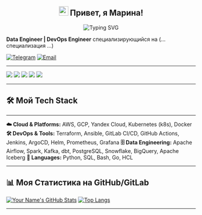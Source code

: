 <h2 align="center">
  <img src="https://media.giphy.com/media/hvRJCLFzcasrR4ia7z/giphy.gif" width="25px"> Привет, я Марина!
</h2>

<!-- Простая анимация -->
<div align="center">
  <img src="https://readme-typing-svg.demolab.com?font=Fira+Code&weight=600&size=22&duration=4000&pause=1000&color=0CF72A&center=true&vCenter=true&width=435&lines=Data+Engineer;DevOps+Engineer" alt="Typing SVG" />
</div>

**Data Engineer | DevOps Engineer** специализирующийся на (... специализация ...)

[![Telegram](https://img.shields.io/badge/Telegram-26A5E4?style=flat&logo=telegram&logoColor=white)](https://t.me/mazavlia  )
[![Email](https://img.shields.io/badge/Email-D14836?style=flat&logo=gmail&logoColor=white)](mailto:mazavlia@mail.ru)

---

![](https://github-profile-summary-cards.vercel.app/api/cards/profile-details?username=mazavlia&theme=solarized_dark)
![](https://github-profile-summary-cards.vercel.app/api/cards/most-commit-language?username=mazavlia&theme=solarized_dark) ![](https://github-profile-summary-cards.vercel.app/api/cards/repos-per-language?username=mazavlia&theme=solarized_dark)
![](https://github-profile-summary-cards.vercel.app/api/cards/stats?username=mazavlia&theme=solarized_dark) ![](https://github-profile-summary-cards.vercel.app/api/cards/productive-time?username=mazavlia&theme=solarized_dark)

---

## 🛠️ Мой Tech Stack

---

**☁️ Cloud & Platforms:** AWS, GCP, Yandex Cloud, Kubernetes (k8s), Docker
**🛠️ DevOps & Tools:** Terraform, Ansible, GitLab CI/CD, GitHub Actions, Jenkins, ArgoCD, Helm, Prometheus, Grafana
**🗄️ Data Engineering:** Apache Airflow, Spark, Kafka, dbt, PostgreSQL, Snowflake, BigQuery, Apache Iceberg
**📝 Languages:** Python, SQL, Bash, Go, HCL

---

## 📊 Моя Статистика на GitHub/GitLab

[![Your Name's GitHub Stats](https://github-readme-stats.vercel.app/api?username=mazavlia&show_icons=true&theme=radical)](https://github.com/mazavlia)
[![Top Langs](https://github-readme-stats.vercel.app/api/top-langs/?username=mazavlia&layout=compact&theme=radical)](https://github.com/mazavlia)

---

[//]: # (## 📌 Избранные проекты)

[//]: # ()
[//]: # (Здесь разместите 3-5 своих самых крутых проекта с описанием и технологиями.)

[//]: # ()
[//]: # (- **[Project Name]&#40;link-to-repo&#41;]** - Краткое описание что это и зачем. `Python` `Terraform` `Kafka`)

[//]: # (- **[Another Project]&#40;link-to-repo&#41;]** - Еще одно описание. `K8s` `ArgoCD` `Helm`)

[//]: # ()
[//]: # (---)



